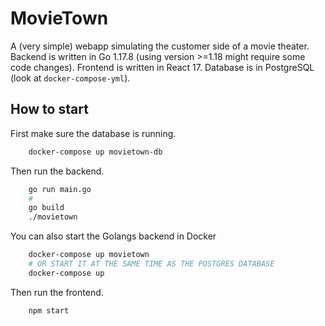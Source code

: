 # MovieTown

A (very simple) webapp simulating the customer side of a movie theater.
Backend is written in Go 1.17.8 (using version >=1.18 might require some code changes).
Frontend is written in React 17.
Database is in PostgreSQL (look at `docker-compose-yml`).

## How to start

First make sure the database is running.

```bash
	docker-compose up movietown-db
``` 

Then run the backend.

```bash
	go run main.go
	#
	go build
	./movietown
```

You can also start the Golangs backend in Docker

```bash
	docker-compose up movietown
	# OR START IT AT THE SAME TIME AS THE POSTGRES DATABASE
	docker-compose up
```

Then run the frontend.

```bash
	npm start
```
